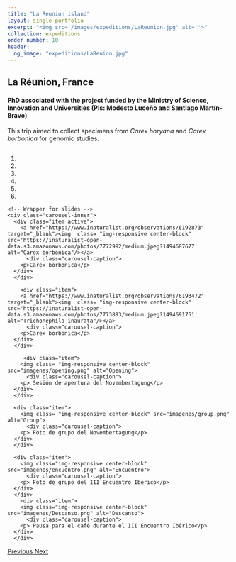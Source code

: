 ```yaml
---
title: "La Reunion island"
layout: single-portfolio
excerpt: "<img src='/images/expeditions/LaReunion.jpg' alt=''>"
collection: expeditions
order_number: 10
header: 
  og_image: "expeditions/LaReuion.jpg"
---
```

<h2>La Réunion, France</h2>
<h4>PhD associated with the project funded by the Ministry of Science, Innovation and Universities (PIs: Modesto Luceño and Santiago Martín-Bravo)</h4>

This trip aimed to collect specimens from <i>Carex boryana</i> and <i>Carex borbonica</i> for genomic studies.


  <div id="myCarousel" class="carousel slide" data-ride="carousel" style="align-content: center">
    <!-- Indicators -->
    <ol class="carousel-indicators">
      <li data-target="#myCarousel" data-slide-to="0" class="active"></li>
      <li data-target="#myCarousel" data-slide-to="1"></li>
      <li data-target="#myCarousel" data-slide-to="2"></li>
	  <li data-target="#myCarousel" data-slide-to="3"></li>
	  <li data-target="#myCarousel" data-slide-to="4"></li>
	  <li data-target="#myCarousel" data-slide-to="5"></li>
    </ol>

    <!-- Wrapper for slides -->
    <div class="carousel-inner">
      <div class="item active">
        <a href="https://www.inaturalist.org/observations/6192873" target="_blank"><img  class= "img-responsive center-block" src='https://inaturalist-open-data.s3.amazonaws.com/photos/7772992/medium.jpeg?1494687677' alt="Carex borbonica"/></a>
		  <div class="carousel-caption">
        <p>Carex borbonica</p>
      </div>
      </div>
		
		<div class="item">
        <a href="https://www.inaturalist.org/observations/6193472" target="_blank"><img  class= "img-responsive center-block" src='https://inaturalist-open-data.s3.amazonaws.com/photos/7773893/medium.jpeg?1494691751' alt="Trichonephila inaurata"/></a>
		  <div class="carousel-caption">
        <p>Carex borbonica</p>
      </div>
      </div>
		
		 <div class="item">
        <img class= "img-responsive center-block" src="imagenes/opening.png" alt="Opening">
		  <div class="carousel-caption">
        <p> Sesión de apertura del Novembertagung</p>
      </div>
      </div>

      <div class="item">
        <img class= "img-responsive center-block" src="imagenes/group.png" alt="Group">
		  <div class="carousel-caption">
        <p> Foto de grupo del Novembertagung</p>
      </div>
      </div>
    
      <div class="item">
        <img class="img-responsive center-block" src="imagenes/encuentro.png" alt="Encuentro">
		  <div class="carousel-caption">
        <p> Foto de grupo del III Encuentro Ibérico</p>
      </div>
      </div>
		<div class="item">
        <img class="img-responsive center-block" src="imagenes/Descanso.png" alt="Descanso">
		  <div class="carousel-caption">
        <p> Pausa para el café durante el III Encuentro Ibérico</p>
      </div>
      </div>
  <!-- Left and right controls -->
  <a class="left carousel-control" href="#myCarousel" data-slide="prev">
    <span class="glyphicon glyphicon-chevron-left"></span>
    <span class="sr-only">Previous</span>
  </a>
  <a class="right carousel-control" href="#myCarousel" data-slide="next">
    <span class="glyphicon glyphicon-chevron-right"></span>
    <span class="sr-only">Next</span>
  </a>
</div>
      </div>